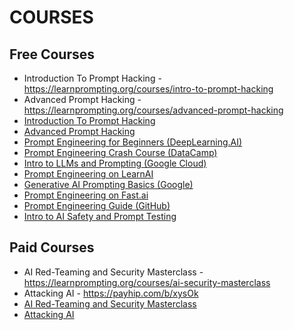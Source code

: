 # COURSES
## Free Courses
- Introduction To Prompt Hacking - https://learnprompting.org/courses/intro-to-prompt-hacking
- Advanced Prompt Hacking - https://learnprompting.org/courses/advanced-prompt-hacking
- [Introduction To Prompt Hacking](https://learnprompting.org/courses/intro-to-prompt-hacking)  
- [Advanced Prompt Hacking](https://learnprompting.org/courses/advanced-prompt-hacking)  
- [Prompt Engineering for Beginners (DeepLearning.AI)](https://www.deeplearning.ai/short-courses/prompt-engineering-for-developers/)  
- [Prompt Engineering Crash Course (DataCamp)](https://www.datacamp.com/courses/prompt-engineering-for-chatgpt)  
- [Intro to LLMs and Prompting (Google Cloud)](https://www.cloudskillsboost.google/paths/118)  
- [Prompt Engineering on LearnAI](https://learnprompting.org/)  
- [Generative AI Prompting Basics (Google)](https://cloud.google.com/training/courses/generative-ai-prompting)  
- [Prompt Engineering on Fast.ai](https://course.fast.ai/)  
- [Prompt Engineering Guide (GitHub)](https://github.com/dair-ai/Prompt-Engineering-Guide)  
- [Intro to AI Safety and Prompt Testing](https://www.eleuther.ai/)  

## Paid Courses
- AI Red-Teaming and Security Masterclass - https://learnprompting.org/courses/ai-security-masterclass
- Attacking AI - https://payhip.com/b/xysOk
- [AI Red-Teaming and Security Masterclass](https://learnprompting.org/courses/ai-security-masterclass)  
- [Attacking AI](https://payhip.com/b/xysOk)  
